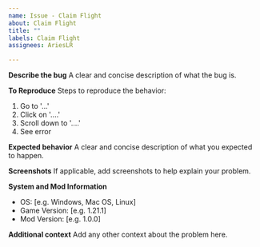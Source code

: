 ```yaml
---
name: Issue - Claim Flight
about: Claim Flight
title: ""
labels: Claim Flight
assignees: AriesLR

---
```


**Describe the bug**
A clear and concise description of what the bug is.

**To Reproduce**
Steps to reproduce the behavior:
1. Go to '...'
2. Click on '....'
3. Scroll down to '....'
4. See error

**Expected behavior**
A clear and concise description of what you expected to happen.

**Screenshots**
If applicable, add screenshots to help explain your problem.

**System and Mod Information**
 - OS: [e.g. Windows, Mac OS, Linux]
 - Game Version: [e.g. 1.21.1]
 - Mod Version: [e.g. 1.0.0]

**Additional context**
Add any other context about the problem here.
